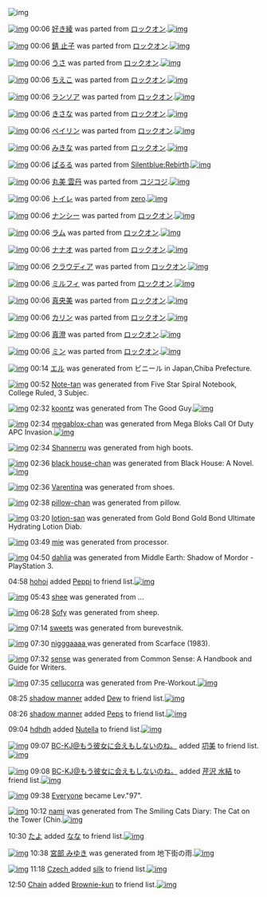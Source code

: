 ![img](http://gdrive-cdn.herokuapp.com/get/0B-nxIpt4DE2TdGhPalFPcFpSY0E/512px-barcode.png)

[![img](http://www.deviantsart.com/fhqq21.png)](http://www.barcodekanojo.com/kanojo/1689449/%E5%A5%BD%E3%81%8D%E7%B6%BE) 00:06 [好き綾](http://www.barcodekanojo.com/kanojo/1689449/%E5%A5%BD%E3%81%8D%E7%B6%BE) was parted from [ロックオン](http://www.barcodekanojo.com/kanojo/1689449/%E5%A5%BD%E3%81%8D%E7%B6%BE).[![img](http://www.deviantsart.com/2musf1g.jpeg)](http://www.barcodekanojo.com/user/241643/%E3%83%AD%E3%83%83%E3%82%AF%E3%82%AA%E3%83%B3) 

[![img](http://www.deviantsart.com/1ogemik.png)](http://www.barcodekanojo.com/kanojo/1765864/%E9%8C%86%20%E6%AD%A2%E5%AD%90) 00:06 [錆 止子](http://www.barcodekanojo.com/kanojo/1765864/%E9%8C%86%20%E6%AD%A2%E5%AD%90) was parted from [ロックオン](http://www.barcodekanojo.com/kanojo/1765864/%E9%8C%86%20%E6%AD%A2%E5%AD%90).[![img](http://www.deviantsart.com/2musf1g.jpeg)](http://www.barcodekanojo.com/user/241643/%E3%83%AD%E3%83%83%E3%82%AF%E3%82%AA%E3%83%B3) 

[![img](http://www.deviantsart.com/2gfc2eo.png)](http://www.barcodekanojo.com/kanojo/1841700/%E3%81%86%E3%81%95) 00:06 [うさ](http://www.barcodekanojo.com/kanojo/1841700/%E3%81%86%E3%81%95) was parted from [ロックオン](http://www.barcodekanojo.com/kanojo/1841700/%E3%81%86%E3%81%95).[![img](http://www.deviantsart.com/2musf1g.jpeg)](http://www.barcodekanojo.com/user/241643/%E3%83%AD%E3%83%83%E3%82%AF%E3%82%AA%E3%83%B3) 

[![img](http://www.deviantsart.com/3a0lfp2.png)](http://www.barcodekanojo.com/kanojo/2946784/%E3%81%A1%E3%81%88%E3%81%93) 00:06 [ちえこ](http://www.barcodekanojo.com/kanojo/2946784/%E3%81%A1%E3%81%88%E3%81%93) was parted from [ロックオン](http://www.barcodekanojo.com/kanojo/2946784/%E3%81%A1%E3%81%88%E3%81%93).[![img](http://www.deviantsart.com/2musf1g.jpeg)](http://www.barcodekanojo.com/user/241643/%E3%83%AD%E3%83%83%E3%82%AF%E3%82%AA%E3%83%B3) 

[![img](http://www.deviantsart.com/6dcnp.png)](http://www.barcodekanojo.com/kanojo/2942377/%E3%83%A9%E3%83%B3%E3%82%BD%E3%82%A2) 00:06 [ランソア](http://www.barcodekanojo.com/kanojo/2942377/%E3%83%A9%E3%83%B3%E3%82%BD%E3%82%A2) was parted from [ロックオン](http://www.barcodekanojo.com/kanojo/2942377/%E3%83%A9%E3%83%B3%E3%82%BD%E3%82%A2).[![img](http://www.deviantsart.com/2musf1g.jpeg)](http://www.barcodekanojo.com/user/241643/%E3%83%AD%E3%83%83%E3%82%AF%E3%82%AA%E3%83%B3) 

[![img](http://www.deviantsart.com/38ev0od.png)](http://www.barcodekanojo.com/kanojo/2952787/%E3%81%8D%E3%81%95%E3%81%AA) 00:06 [きさな](http://www.barcodekanojo.com/kanojo/2952787/%E3%81%8D%E3%81%95%E3%81%AA) was parted from [ロックオン](http://www.barcodekanojo.com/kanojo/2952787/%E3%81%8D%E3%81%95%E3%81%AA).[![img](http://www.deviantsart.com/2musf1g.jpeg)](http://www.barcodekanojo.com/user/241643/%E3%83%AD%E3%83%83%E3%82%AF%E3%82%AA%E3%83%B3) 

[![img](http://www.deviantsart.com/2hpgmcm.png)](http://www.barcodekanojo.com/kanojo/2989125/%E3%83%9A%E3%82%A4%E3%83%AA%E3%83%B3) 00:06 [ペイリン](http://www.barcodekanojo.com/kanojo/2989125/%E3%83%9A%E3%82%A4%E3%83%AA%E3%83%B3) was parted from [ロックオン](http://www.barcodekanojo.com/kanojo/2989125/%E3%83%9A%E3%82%A4%E3%83%AA%E3%83%B3).[![img](http://www.deviantsart.com/2musf1g.jpeg)](http://www.barcodekanojo.com/user/241643/%E3%83%AD%E3%83%83%E3%82%AF%E3%82%AA%E3%83%B3) 

[![img](http://www.deviantsart.com/2r24qlv.png)](http://www.barcodekanojo.com/kanojo/2783378/%E3%81%BF%E3%81%8D%E3%81%AA) 00:06 [みきな](http://www.barcodekanojo.com/kanojo/2783378/%E3%81%BF%E3%81%8D%E3%81%AA) was parted from [ロックオン](http://www.barcodekanojo.com/kanojo/2783378/%E3%81%BF%E3%81%8D%E3%81%AA).[![img](http://www.deviantsart.com/2musf1g.jpeg)](http://www.barcodekanojo.com/user/241643/%E3%83%AD%E3%83%83%E3%82%AF%E3%82%AA%E3%83%B3) 

[![img](http://www.deviantsart.com/3jfm11i.png)](http://www.barcodekanojo.com/kanojo/60804/%E3%81%B1%E3%82%8B%E3%82%8B) 00:06 [ぱるる](http://www.barcodekanojo.com/kanojo/60804/%E3%81%B1%E3%82%8B%E3%82%8B) was parted from [Silentblue:Rebirth](http://www.barcodekanojo.com/kanojo/60804/%E3%81%B1%E3%82%8B%E3%82%8B).[![img](http://www.deviantsart.com/15ngf32.jpeg)](http://www.barcodekanojo.com/user/235162/Silentblue%3ARebirth) 

[![img](http://www.deviantsart.com/34eljjt.png)](http://www.barcodekanojo.com/kanojo/2437908/%E4%B8%B8%E7%BE%8E%20%E9%9B%B2%E4%B8%B9) 00:06 [丸美 雲丹](http://www.barcodekanojo.com/kanojo/2437908/%E4%B8%B8%E7%BE%8E%20%E9%9B%B2%E4%B8%B9) was parted from [コジコジ](http://www.barcodekanojo.com/kanojo/2437908/%E4%B8%B8%E7%BE%8E%20%E9%9B%B2%E4%B8%B9).[![img](http://www.deviantsart.com/2dkh5sf.jpeg)](http://www.barcodekanojo.com/user/201286/%E3%82%B3%E3%82%B8%E3%82%B3%E3%82%B8) 

[![img](http://www.deviantsart.com/pdkefp.png)](http://www.barcodekanojo.com/kanojo/83444/%E3%83%88%E3%82%A4%E3%83%AC) 00:06 [トイレ](http://www.barcodekanojo.com/kanojo/83444/%E3%83%88%E3%82%A4%E3%83%AC) was parted from [zero](http://www.barcodekanojo.com/kanojo/83444/%E3%83%88%E3%82%A4%E3%83%AC).[![img](http://www.deviantsart.com/2csu0d.jpeg)](http://www.barcodekanojo.com/user/209011/zero) 

[![img](http://www.deviantsart.com/31soa36.png)](http://www.barcodekanojo.com/kanojo/2998376/%E3%83%8A%E3%83%B3%E3%82%B7%E3%83%BC) 00:06 [ナンシー](http://www.barcodekanojo.com/kanojo/2998376/%E3%83%8A%E3%83%B3%E3%82%B7%E3%83%BC) was parted from [ロックオン](http://www.barcodekanojo.com/kanojo/2998376/%E3%83%8A%E3%83%B3%E3%82%B7%E3%83%BC).[![img](http://www.deviantsart.com/2musf1g.jpeg)](http://www.barcodekanojo.com/user/241643/%E3%83%AD%E3%83%83%E3%82%AF%E3%82%AA%E3%83%B3) 

[![img](http://www.deviantsart.com/3a3390r.png)](http://www.barcodekanojo.com/kanojo/2958292/%E3%83%A9%E3%83%A0) 00:06 [ラム](http://www.barcodekanojo.com/kanojo/2958292/%E3%83%A9%E3%83%A0) was parted from [ロックオン](http://www.barcodekanojo.com/kanojo/2958292/%E3%83%A9%E3%83%A0).[![img](http://www.deviantsart.com/2musf1g.jpeg)](http://www.barcodekanojo.com/user/241643/%E3%83%AD%E3%83%83%E3%82%AF%E3%82%AA%E3%83%B3) 

[![img](http://www.deviantsart.com/1or87u0.png)](http://www.barcodekanojo.com/kanojo/2941456/%E3%83%8A%E3%83%8A%E3%82%AA) 00:06 [ナナオ](http://www.barcodekanojo.com/kanojo/2941456/%E3%83%8A%E3%83%8A%E3%82%AA) was parted from [ロックオン](http://www.barcodekanojo.com/kanojo/2941456/%E3%83%8A%E3%83%8A%E3%82%AA).[![img](http://www.deviantsart.com/2musf1g.jpeg)](http://www.barcodekanojo.com/user/241643/%E3%83%AD%E3%83%83%E3%82%AF%E3%82%AA%E3%83%B3) 

[![img](http://www.deviantsart.com/1ibrh8.png)](http://www.barcodekanojo.com/kanojo/2954010/%E3%82%AF%E3%83%A9%E3%82%A6%E3%83%87%E3%82%A3%E3%82%A2) 00:06 [クラウディア](http://www.barcodekanojo.com/kanojo/2954010/%E3%82%AF%E3%83%A9%E3%82%A6%E3%83%87%E3%82%A3%E3%82%A2) was parted from [ロックオン](http://www.barcodekanojo.com/kanojo/2954010/%E3%82%AF%E3%83%A9%E3%82%A6%E3%83%87%E3%82%A3%E3%82%A2).[![img](http://www.deviantsart.com/2musf1g.jpeg)](http://www.barcodekanojo.com/user/241643/%E3%83%AD%E3%83%83%E3%82%AF%E3%82%AA%E3%83%B3) 

[![img](http://www.deviantsart.com/d5d5pr.png)](http://www.barcodekanojo.com/kanojo/2946786/%E3%83%9F%E3%83%AB%E3%83%95%E3%82%A3) 00:06 [ミルフィ](http://www.barcodekanojo.com/kanojo/2946786/%E3%83%9F%E3%83%AB%E3%83%95%E3%82%A3) was parted from [ロックオン](http://www.barcodekanojo.com/kanojo/2946786/%E3%83%9F%E3%83%AB%E3%83%95%E3%82%A3).[![img](http://www.deviantsart.com/2musf1g.jpeg)](http://www.barcodekanojo.com/user/241643/%E3%83%AD%E3%83%83%E3%82%AF%E3%82%AA%E3%83%B3) 

[![img](http://www.deviantsart.com/2k3s2oe.png)](http://www.barcodekanojo.com/kanojo/1572538/%E7%9C%9F%E5%A4%AE%E7%BE%8E) 00:06 [真央美](http://www.barcodekanojo.com/kanojo/1572538/%E7%9C%9F%E5%A4%AE%E7%BE%8E) was parted from [ロックオン](http://www.barcodekanojo.com/kanojo/1572538/%E7%9C%9F%E5%A4%AE%E7%BE%8E).[![img](http://www.deviantsart.com/2musf1g.jpeg)](http://www.barcodekanojo.com/user/241643/%E3%83%AD%E3%83%83%E3%82%AF%E3%82%AA%E3%83%B3) 

[![img](http://www.deviantsart.com/f7t0f1.png)](http://www.barcodekanojo.com/kanojo/501779/%E3%82%AB%E3%83%AA%E3%83%B3) 00:06 [カリン](http://www.barcodekanojo.com/kanojo/501779/%E3%82%AB%E3%83%AA%E3%83%B3) was parted from [ロックオン](http://www.barcodekanojo.com/kanojo/501779/%E3%82%AB%E3%83%AA%E3%83%B3).[![img](http://www.deviantsart.com/2musf1g.jpeg)](http://www.barcodekanojo.com/user/241643/%E3%83%AD%E3%83%83%E3%82%AF%E3%82%AA%E3%83%B3) 

[![img](http://www.deviantsart.com/3ekju58.png)](http://www.barcodekanojo.com/kanojo/317458/%E7%9C%9F%E6%BE%84) 00:06 [真澄](http://www.barcodekanojo.com/kanojo/317458/%E7%9C%9F%E6%BE%84) was parted from [ロックオン](http://www.barcodekanojo.com/kanojo/317458/%E7%9C%9F%E6%BE%84).[![img](http://www.deviantsart.com/2musf1g.jpeg)](http://www.barcodekanojo.com/user/241643/%E3%83%AD%E3%83%83%E3%82%AF%E3%82%AA%E3%83%B3) 

[![img](http://www.deviantsart.com/2pji65e.png)](http://www.barcodekanojo.com/kanojo/762691/%E3%83%9F%E3%83%B3) 00:06 [ミン](http://www.barcodekanojo.com/kanojo/762691/%E3%83%9F%E3%83%B3) was parted from [ロックオン](http://www.barcodekanojo.com/kanojo/762691/%E3%83%9F%E3%83%B3).[![img](http://www.deviantsart.com/2musf1g.jpeg)](http://www.barcodekanojo.com/user/241643/%E3%83%AD%E3%83%83%E3%82%AF%E3%82%AA%E3%83%B3) 

[![img](http://www.deviantsart.com/1vqacet.png)](http://www.barcodekanojo.com/kanojo/3191503/%E3%82%A8%E3%83%AB) 00:14 [エル](http://www.barcodekanojo.com/kanojo/3191503/%E3%82%A8%E3%83%AB) was generated from ビニール in Japan,Chiba Prefecture.

[![img](http://www.deviantsart.com/1mtl077.png)](http://www.barcodekanojo.com/kanojo/3191504/Note-tan) 00:52 [Note-tan](http://www.barcodekanojo.com/kanojo/3191504/Note-tan) was generated from Five Star Spiral Notebook, College Ruled, 3 Subjec.

[![img](http://www.deviantsart.com/fp23nc.png)](http://www.barcodekanojo.com/kanojo/3191505/koontz) 02:32 [koontz](http://www.barcodekanojo.com/kanojo/3191505/koontz) was generated from The Good Guy.[![img](http://www.deviantsart.com/2klkmb7.jpeg)](http://www.barcodekanojo.com/product_images/barcode/6015947/1420824757/The%20Good%20Guy.jpg) 

[![img](http://www.deviantsart.com/3gvlnem.png)](http://www.barcodekanojo.com/kanojo/3191506/megablox-chan) 02:34 [megablox-chan](http://www.barcodekanojo.com/kanojo/3191506/megablox-chan) was generated from Mega Bloks Call Of Duty APC Invasion.[![img](http://www.deviantsart.com/3tshpc3.jpeg)](http://www.barcodekanojo.com/product_images/barcode/6015948/1420824834/50x50xMega,P20Bloks,P20Call,P20Of,P20Duty,P20APC,P20Invasion.jpg,qw=88,ah=88.pagespeed.ic.70ZBVijG1i.jpg) 

[![img](http://www.deviantsart.com/3ip24vh.png)](http://www.barcodekanojo.com/kanojo/3191507/Shannerru) 02:34 [Shannerru](http://www.barcodekanojo.com/kanojo/3191507/Shannerru) was generated from high boots.

[![img](http://www.deviantsart.com/16vaf24.png)](http://www.barcodekanojo.com/kanojo/3191508/black%20house-chan) 02:36 [black house-chan](http://www.barcodekanojo.com/kanojo/3191508/black%20house-chan) was generated from Black House: A Novel.[![img](http://www.deviantsart.com/k891t6.jpeg)](http://www.barcodekanojo.com/product_images/barcode/6015950/1420824955/Black%20House%3A%20A%20Novel.jpg) 

[![img](http://www.deviantsart.com/3bmpf3h.png)](http://www.barcodekanojo.com/kanojo/3191509/Varentina) 02:36 [Varentina](http://www.barcodekanojo.com/kanojo/3191509/Varentina) was generated from shoes.

[![img](http://www.deviantsart.com/3sn26tl.png)](http://www.barcodekanojo.com/kanojo/3191510/pillow-chan) 02:38 [pillow-chan](http://www.barcodekanojo.com/kanojo/3191510/pillow-chan) was generated from pillow.

[![img](http://www.deviantsart.com/1nj2oeq.png)](http://www.barcodekanojo.com/kanojo/3191511/lotion-san) 03:20 [lotion-san](http://www.barcodekanojo.com/kanojo/3191511/lotion-san) was generated from Gold Bond Gold Bond Ultimate Hydrating Lotion Diab.

[![img](http://www.deviantsart.com/16ia4lo.png)](http://www.barcodekanojo.com/kanojo/3191512/mie) 03:49 [mie](http://www.barcodekanojo.com/kanojo/3191512/mie) was generated from processor.

[![img](http://www.deviantsart.com/200to9f.png)](http://www.barcodekanojo.com/kanojo/3191513/dahlia) 04:50 [dahlia](http://www.barcodekanojo.com/kanojo/3191513/dahlia) was generated from Middle Earth: Shadow of Mordor - PlayStation 3.

04:58 [hohoi](http://www.barcodekanojo.com/user/499501/hohoi) added [Peppi](http://www.barcodekanojo.com/kanojo/2453821/Peppi) to friend list.[![img](http://www.deviantsart.com/3139lud.png)](http://www.barcodekanojo.com/kanojo/2453821/Peppi) 

[![img](http://www.deviantsart.com/3dj5ql3.png)](http://www.barcodekanojo.com/kanojo/3191514/shee) 05:43 [shee](http://www.barcodekanojo.com/kanojo/3191514/shee) was generated from ...

[![img](http://www.deviantsart.com/snco90.png)](http://www.barcodekanojo.com/kanojo/3191515/Sofy) 06:28 [Sofy](http://www.barcodekanojo.com/kanojo/3191515/Sofy) was generated from sheep.

[![img](http://www.deviantsart.com/t4p887.png)](http://www.barcodekanojo.com/kanojo/3191516/sweets) 07:14 [sweets](http://www.barcodekanojo.com/kanojo/3191516/sweets) was generated from burevestnik.

[![img](http://www.deviantsart.com/1a918of.png)](http://www.barcodekanojo.com/kanojo/3191517/nigggaaaa%20) 07:30 [nigggaaaa ](http://www.barcodekanojo.com/kanojo/3191517/nigggaaaa%20) was generated from Scarface (1983).

[![img](http://www.deviantsart.com/fd8n0f.png)](http://www.barcodekanojo.com/kanojo/3191518/sense) 07:32 [sense](http://www.barcodekanojo.com/kanojo/3191518/sense) was generated from Common Sense: A Handbook and Guide for Writers.

[![img](http://www.deviantsart.com/3asrv8s.png)](http://www.barcodekanojo.com/kanojo/3191519/cellucorra) 07:35 [cellucorra](http://www.barcodekanojo.com/kanojo/3191519/cellucorra) was generated from Pre-Workout.[![img](http://www.deviantsart.com/2h56968.jpeg)](http://www.barcodekanojo.com/product_images/barcode/6015962/1420842876/50x50xPre-Workout.jpg,qw=88,ah=88.pagespeed.ic.SEHxv-3cT9.jpg) 

08:25 [shadow manner](http://www.barcodekanojo.com/user/499603/shadow%20manner) added [Dew](http://www.barcodekanojo.com/kanojo/2461758/Dew) to friend list.[![img](http://www.deviantsart.com/1a4upi5.png)](http://www.barcodekanojo.com/kanojo/2461758/Dew) 

08:26 [shadow manner](http://www.barcodekanojo.com/user/499603/shadow%20manner) added [Peps](http://www.barcodekanojo.com/kanojo/2597607/Peps) to friend list.[![img](http://www.deviantsart.com/21jdir6.png)](http://www.barcodekanojo.com/kanojo/2597607/Peps) 

09:04 [hdhdh](http://www.barcodekanojo.com/user/453406/hdhdh) added [Nutella](http://www.barcodekanojo.com/kanojo/2780038/Nutella) to friend list.[![img](http://www.deviantsart.com/238tlqv.png)](http://www.barcodekanojo.com/kanojo/2780038/Nutella) 

[![img](http://www.deviantsart.com/2l905sv.jpeg)](http://www.barcodekanojo.com/user/276669/BC-KJ%40%E3%82%82%E3%81%86%E5%BD%BC%E5%A5%B3%E3%81%AB%E4%BC%9A%E3%81%88%E3%82%82%E3%81%97%E3%81%AA%E3%81%84%E3%81%AE%E3%81%AD%E3%80%82) 09:07 [BC-KJ@もう彼女に会えもしないのね。](http://www.barcodekanojo.com/user/276669/BC-KJ%40%E3%82%82%E3%81%86%E5%BD%BC%E5%A5%B3%E3%81%AB%E4%BC%9A%E3%81%88%E3%82%82%E3%81%97%E3%81%AA%E3%81%84%E3%81%AE%E3%81%AD%E3%80%82) added [㓛美](http://www.barcodekanojo.com/kanojo/1270806/%E3%93%9B%E7%BE%8E) to friend list.[![img](http://www.deviantsart.com/2lgnfau.png)](http://www.barcodekanojo.com/kanojo/1270806/%E3%93%9B%E7%BE%8E) 

[![img](http://www.deviantsart.com/2l905sv.jpeg)](http://www.barcodekanojo.com/user/276669/BC-KJ%40%E3%82%82%E3%81%86%E5%BD%BC%E5%A5%B3%E3%81%AB%E4%BC%9A%E3%81%88%E3%82%82%E3%81%97%E3%81%AA%E3%81%84%E3%81%AE%E3%81%AD%E3%80%82) 09:08 [BC-KJ@もう彼女に会えもしないのね。](http://www.barcodekanojo.com/user/276669/BC-KJ%40%E3%82%82%E3%81%86%E5%BD%BC%E5%A5%B3%E3%81%AB%E4%BC%9A%E3%81%88%E3%82%82%E3%81%97%E3%81%AA%E3%81%84%E3%81%AE%E3%81%AD%E3%80%82) added [芹沢 水結](http://www.barcodekanojo.com/kanojo/3189708/%E8%8A%B9%E6%B2%A2%20%E6%B0%B4%E7%B5%90) to friend list.[![img](http://www.deviantsart.com/12eunr2.png)](http://www.barcodekanojo.com/kanojo/3189708/%E8%8A%B9%E6%B2%A2%20%E6%B0%B4%E7%B5%90) 

[![img](http://www.deviantsart.com/3cp16cr.jpeg)](http://www.barcodekanojo.com/user/229080/Everyone) 09:38 [Everyone](http://www.barcodekanojo.com/user/229080/Everyone) became Lev."97".

[![img](http://www.deviantsart.com/3j2m1fq.png)](http://www.barcodekanojo.com/kanojo/3191520/nami) 10:12 [nami](http://www.barcodekanojo.com/kanojo/3191520/nami) was generated from The Smiling Cats Diary: The Cat on the Tower (Chin.[![img](http://www.deviantsart.com/1ljuh6f.jpeg)](http://www.barcodekanojo.com/product_images/barcode/6015968/1420852298/The%20Smiling%20Cats%20Diary%3A%20The%20Cat%20on%20the%20Tower%20%28Chin.jpg) 

10:30 [たよ](http://www.barcodekanojo.com/user/499363/%E3%81%9F%E3%82%88) added [なな](http://www.barcodekanojo.com/kanojo/983773/%E3%81%AA%E3%81%AA) to friend list.[![img](http://www.deviantsart.com/3ai26hh.png)](http://www.barcodekanojo.com/kanojo/983773/%E3%81%AA%E3%81%AA) 

[![img](http://www.deviantsart.com/39v7q30.png)](http://www.barcodekanojo.com/kanojo/3191521/%E5%AE%AE%E9%83%A8%20%E3%81%BF%E3%82%86%E3%81%8D) 10:38 [宮部 みゆき](http://www.barcodekanojo.com/kanojo/3191521/%E5%AE%AE%E9%83%A8%20%E3%81%BF%E3%82%86%E3%81%8D) was generated from 地下街の雨.[![img](http://www.deviantsart.com/18cggl1.jpeg)](http://www.barcodekanojo.com/product_images/barcode/6015970/1420853898/%E5%9C%B0%E4%B8%8B%E8%A1%97%E3%81%AE%E9%9B%A8.jpg) 

[![img](http://www.deviantsart.com/3nig2ik.jpeg)](http://www.barcodekanojo.com/user/400941/Czech%20) 11:18 [Czech ](http://www.barcodekanojo.com/user/400941/Czech%20) added [silk](http://www.barcodekanojo.com/kanojo/2552395/silk) to friend list.[![img](http://www.deviantsart.com/385o46u.png)](http://www.barcodekanojo.com/kanojo/2552395/silk) 

12:50 [Chain](http://www.barcodekanojo.com/user/382824/Chain) added [Brownie-kun](http://www.barcodekanojo.com/kanojo/1892836/Brownie-kun) to friend list.[![img](http://www.deviantsart.com/1pvsfb8.png)](http://www.barcodekanojo.com/kanojo/1892836/Brownie-kun) 

